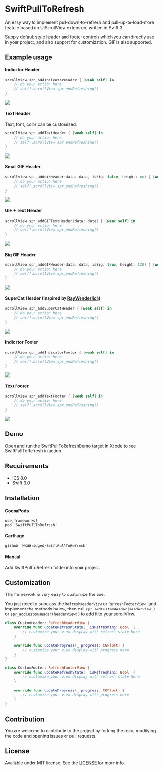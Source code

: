 # SwiftPullToRefresh

An easy way to implement pull-down-to-refresh and pull-up-to-load-more feature based on UIScrollView extension, written in Swift 3.

Supply default style header and footer controls which you can directly use in your project, and also support for customization. GIF is also supported.

## Example usage

#### Indicator Header

```swift
scrollView.spr_addIndicatorHeader { [weak self] in
    // do your action here
    // self?.scrollView.spr_endRefreshing()
}
```

![](SwiftPullToRefreshDemo/demo01.gif)

#### Text Header

Text, font, color can be customized.

```swift
scrollView.spr_addTextHeader { [weak self] in
    // do your action here
    // self?.scrollView.spr_endRefreshing()
}
```

![](SwiftPullToRefreshDemo/demo02.gif)

#### Small GIF Header

```swift
scrollView.spr_addGIFHeader(data: data, isBig: false, height: 60) { [weak self] in
    // do your action here
    // self?.scrollView.spr_endRefreshing()
}
```

![](SwiftPullToRefreshDemo/demo03.gif)

#### GIF + Text Header

```swift
scrollView.spr_addGIFTextHeader(data: data) { [weak self] in
    // do your action here
    // self?.scrollView.spr_endRefreshing()
}
```

![](SwiftPullToRefreshDemo/demo04.gif)

#### Big GIF Header

```swift
scrollView.spr_addGIFHeader(data: data, isBig: true, height: 120) { [weak self] in
    // do your action here
    // self?.scrollView.spr_endRefreshing()
}
```

![](SwiftPullToRefreshDemo/demo05.gif)

#### SuperCat Header (Inspired by [RayWenderlich](https://videos.raywenderlich.com/courses/68-scroll-view-school/lessons/18))

```swift
scrollView.spr_addSuperCatHeader { [weak self] in
    // do your action here
    // self?.scrollView.spr_endRefreshing()
}
```

![](SwiftPullToRefreshDemo/demo06.gif)

#### Indicator Footer

```swift
scrollView.spr_addIndicatorFooter { [weak self] in
    // do your action here
    // self?.scrollView.spr_endRefreshing()
}
```

![](SwiftPullToRefreshDemo/demo07.gif)

#### Text Footer

```swift
scrollView.spr_addTextFooter { [weak self] in
    // do your action here
    // self?.scrollView.spr_endRefreshing()
}
```

![](SwiftPullToRefreshDemo/demo08.gif)

## Demo

Open and run the SwiftPullToRefreshDemo target in Xcode to see SwiftPullToRefresh in action.

## Requirements

* iOS 8.0
* Swift 3.0

## Installation

#### CocoaPods

```
use_frameworks!
pod 'SwiftPullToRefresh'
```

#### Carthage

```
github "WXGBridgeQ/SwiftPullToRefresh"
```

#### Manual

Add SwiftPullToRefresh folder into your project.

## Customization

The framework is very easy to customize the use.

You just need to subclass the `RefreshHeaderView` or `RefreshFooterView ` and implement the methods below, then call `spr_addCustomHeader(headerView:)` or `spr_addCustomHeader(headerView:)` to add it to your scrollView.

```swift
class CustomHeader: RefreshHeaderView {
    override func updateRefreshState(_ isRefreshing: Bool) {
        // customize your view display with refresh state here
    }
    
    override func updateProgress(_ progress: CGFloat) {
        // customize your view display with progress here
    }
}

class CustomFooter: RefreshFooterView {
    override func updateRefreshState(_ isRefreshing: Bool) {
        // customize your view display with refresh state here
    }
    
    override func updateProgress(_ progress: CGFloat) {
        // customize your view display with progress here
    }
}
```

## Contribution

You are welcome to contribute to the project by forking the repo, modifying the code and opening issues or pull requests.

## License

Available under MIT license. See the [LICENSE](https://github.com/WXGBridgeQ/SwiftPullToRefresh/blob/master/LICENSE) for more info.